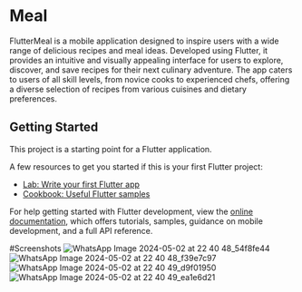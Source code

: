 # Meal

FlutterMeal is a mobile application designed to inspire users with a wide range of delicious recipes and meal ideas. Developed using Flutter, it provides an intuitive and visually appealing interface for users to explore, discover, and save recipes for their next culinary adventure. The app caters to users of all skill levels, from novice cooks to experienced chefs, offering a diverse selection of recipes from various cuisines and dietary preferences.



## Getting Started

This project is a starting point for a Flutter application.

A few resources to get you started if this is your first Flutter project:

- [Lab: Write your first Flutter app](https://docs.flutter.dev/get-started/codelab)
- [Cookbook: Useful Flutter samples](https://docs.flutter.dev/cookbook)

For help getting started with Flutter development, view the
[online documentation](https://docs.flutter.dev/), which offers tutorials,
samples, guidance on mobile development, and a full API reference.

#Screenshots
![WhatsApp Image 2024-05-02 at 22 40 48_54f8fe44](https://github.com/harsh13exe/meal/assets/139917598/9ce066f0-ca83-48f3-871e-8852464f5abe)
![WhatsApp Image 2024-05-02 at 22 40 48_f39e7c97](https://github.com/harsh13exe/meal/assets/139917598/80bd12c6-ff70-4b56-8f0c-fde7c84f5595)
![WhatsApp Image 2024-05-02 at 22 40 49_d9f01950](https://github.com/harsh13exe/meal/assets/139917598/f6d36fb0-c172-403c-bb09-8de1d17c071a)
![WhatsApp Image 2024-05-02 at 22 40 49_ea1e6d21](https://github.com/harsh13exe/meal/assets/139917598/33a4591f-3c98-41b5-9e56-8719b118c6f6)
